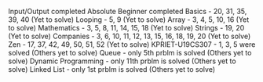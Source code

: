 Input/Output completed
Absolute Beginner completed
Basics - 20, 31, 35, 39, 40 (Yet to solve)
Looping - 5, 9 (Yet to solve)
Array - 3, 4, 5, 10, 16 (Yet to solve)
Mathematics - 3, 5, 8, 11, 14, 15, 18 (Yet to solve)
Strings - 19, 20 (Yet to solve)
Companies - 3, 6, 10, 11, 12, 13, 15, 16, 18, 19, 20 (Yet to solve)
Zen - 17, 37, 42, 49, 50, 51, 52 (Yet to solve)
KPRIET-U19CS307 - 1, 3, 5 were solved (Others yet to solve)
Queue - only 5th prblm is solved (Others yet to solve)
Dynamic Programming - only 11th prblm is solved (Others yet to solve)
Linked List - only 1st prblm is solved (Others yet to solve)